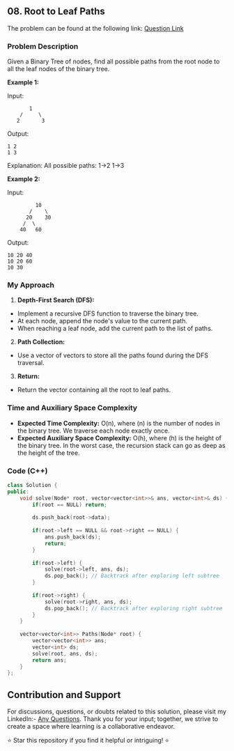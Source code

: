 ## 08. Root to Leaf Paths

The problem can be found at the following link: [Question Link](https://www.geeksforgeeks.org/problems/root-to-leaf-paths/1)

### Problem Description

Given a Binary Tree of nodes, find all possible paths from the root node to all the leaf nodes of the binary tree.

**Example 1:**

Input:
```
       1
    /     \
   2       3
```
Output: 
```
1 2 
1 3 
```
Explanation: 
All possible paths:
1->2
1->3

**Example 2:**

Input:
```
         10
       /    \
      20    30
     /  \
    40   60
```
Output: 
```
10 20 40 
10 20 60 
10 30 
```

### My Approach

1. **Depth-First Search (DFS):**
- Implement a recursive DFS function to traverse the binary tree.
- At each node, append the node's value to the current path.
- When reaching a leaf node, add the current path to the list of paths.

2. **Path Collection:**
- Use a vector of vectors to store all the paths found during the DFS traversal.

3. **Return:**
- Return the vector containing all the root to leaf paths.

### Time and Auxiliary Space Complexity

- **Expected Time Complexity:** O(n), where \(n\) is the number of nodes in the binary tree. We traverse each node exactly once.
- **Expected Auxiliary Space Complexity:** O(h), where \(h\) is the height of the binary tree. In the worst case, the recursion stack can go as deep as the height of the tree.

### Code (C++)

```cpp
class Solution {
public:
    void solve(Node* root, vector<vector<int>>& ans, vector<int>& ds) {
        if(root == NULL) return;
        
        ds.push_back(root->data);
        
        if(root->left == NULL && root->right == NULL) {
            ans.push_back(ds);
            return;
        }
        
        if(root->left) {
            solve(root->left, ans, ds);
            ds.pop_back(); // Backtrack after exploring left subtree
        }
        
        if(root->right) {
            solve(root->right, ans, ds);
            ds.pop_back(); // Backtrack after exploring right subtree
        }
    }
    
    vector<vector<int>> Paths(Node* root) {
        vector<vector<int>> ans;
        vector<int> ds;
        solve(root, ans, ds);
        return ans;
    }
};
```

## Contribution and Support

For discussions, questions, or doubts related to this solution, please visit my LinkedIn:- [Any Questions](https://www.linkedin.com/in/het-patel-8b110525a/).
Thank you for your input; together, we strive to create a space where learning is a collaborative endeavor.

⭐ Star this repository if you find it helpful or intriguing! ⭐
